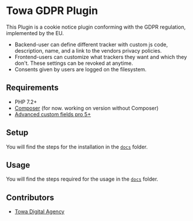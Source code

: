 # Towa GDPR Plugin

This Plugin is a cookie notice plugin conforming with the GDPR regulation, implemented by the EU. 
- Backend-user can define different tracker with custom js code, description, name, and a link to the vendors privacy policies.
- Frontend-users can customize what trackers they want and which they don't. These settings can be revoked at anytime.
- Consents given by users are logged on the filesystem.

## Requirements
- PHP 7.2+
- [Composer](https://getcomposer.org/) (for now. working on version without Composer)
- [Advanced custom fields pro 5+](https://www.advancedcustomfields.com/)

## Setup 
You will find the steps for the installation in the [`docs`](/docs/) folder.

## Usage
You will find the steps required for the usage in the [`docs`](/docs/) folder.


## Contributors
- [Towa Digital Agency](https://www.towa.at)
